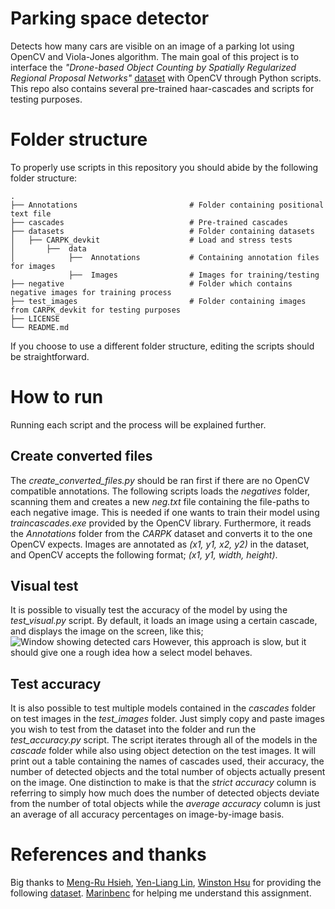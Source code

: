 # Parking space detector

Detects how many cars are visible on an image of a parking lot using OpenCV and Viola-Jones algorithm.
The main goal of this project is to interface the  *"Drone-based Object Counting by Spatially Regularized Regional Proposal Networks"* [dataset](https://lafi.github.io/LPN/) with OpenCV through Python scripts.
This repo also contains several pre-trained haar-cascades and scripts for testing purposes.


# Folder structure
To properly use scripts in this repository you should abide by the following folder structure:
```
.
├── Annotations             			# Folder containing positional text file
├── cascades                			# Pre-trained cascades
├── datasets                			# Folder containing datasets
│   ├── CARPK_devkit        			# Load and stress tests
│       ├──  data
│            ├──  Annotations			# Containing annotation files for images
			 ├──  Images				# Images for training/testing
├── negative  		 					# Folder which contains negative images for training process
├── test_images               			# Folder containing images from CARPK_devkit for testing purposes
├── LICENSE
└── README.md
```
If you choose to use a different folder structure, editing the scripts should be straightforward.
 

# How to run

Running each script and the process will be explained further.

## Create converted files

The *create_converted_files.py* should be ran first if there are no OpenCV compatible annotations. The following scripts loads the *negatives* folder, scanning them and creates a new *neg.txt* file containing the file-paths to each negative image. This is needed if one wants to train their model using *traincascades.exe* provided by the OpenCV library.
Furthermore, it reads the *Annotations* folder from the *CARPK* dataset and converts it to the one OpenCV expects. Images are annotated as *(x1, y1, x2, y2)* in the dataset, and OpenCV accepts the following format; *(x1, y1, width, height)*.

## Visual test

It is possible to visually test the accuracy of the model by using the *test_visual.py* script.
By default, it loads an image using a certain cascade, and displays the image on the screen, like this;
![Window showing detected cars](https://i.imgur.com/44sOkad.png)
However, this approach is slow, but it should give one a rough idea how a select model behaves.

## Test accuracy

It is also possible to test multiple models contained in the *cascades* folder on test images in the *test_images* folder. Just simply copy and paste images you wish to test from the dataset into the folder and run the *test_accuracy.py* script.
The script iterates through all of the models in the *cascade* folder while also using object detection on the test images. It will print out a table containing the names of cascades used, their accuracy, the number of detected objects and the total number of objects actually present on the image.
One distinction to make is that the *strict accuracy* column is referring to simply how much does the number of detected objects deviate from the number of total objects while the *average accuracy* column is just an average of all accuracy percentages on image-by-image basis.  



# References and thanks

Big thanks to [Meng-Ru Hsieh](http://www.cmlab.csie.ntu.edu.tw/~mru/), [Yen-Liang Lin](http://www.cmlab.csie.ntu.edu.tw/~yenliang/Home.html), [Winston Hsu](http://winstonhsu.info/) for providing the following [dataset](https://lafi.github.io/LPN/).
[Marinbenc](https://github.com/marinbenc) for helping me understand this assignment. 


